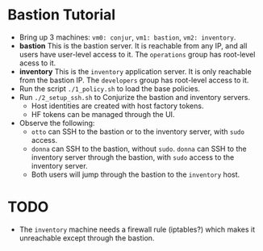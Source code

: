 # Bastion Tutorial

* Bring up 3 machines: `vm0: conjur`, `vm1: bastion`, `vm2: inventory`.
* **bastion** This is the bastion server. It is reachable from any IP, and all users have user-level access to it. The `operations` group has root-level acess to it.
* **inventory** This is the `inventory` application server. It is only reachable from the bastion IP. The `developers` group has root-level access to it. 
* Run the script `./1_policy.sh` to load the base policies.
* Run `./2_setup_ssh.sh` to Conjurize the bastion and inventory servers.
    - Host identities are created with host factory tokens.
    - HF tokens can be managed through the UI.
* Observe the following:
    - `otto` can SSH to the bastion or to the inventory server, with `sudo` access.
    - `donna` can SSH to the bastion, without `sudo`. `donna` can SSH to the inventory server through the bastion, with `sudo` access to the inventory server.
    - Both users will jump through the bastion to the `inventory` host.

# TODO

* The `inventory` machine needs a firewall rule (iptables?) which makes it unreachable except through the bastion.
